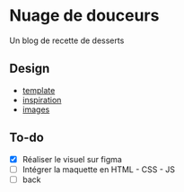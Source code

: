 # Nuage de douceurs
Un blog de recette de desserts

## Design
- [template](https://www.figma.com/file/Beu9scgaUDe9LQsK9mRt6r/Nuage-de-douceurs?node-id=4%3A5)
- [inspiration](https://fabrx.co/preview/tastebite/)
- [images](https://unsplash.com/)

## To-do
- [X] Réaliser le visuel sur figma
- [ ] Intégrer la maquette en HTML - CSS - JS
- [ ] back

